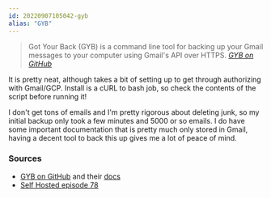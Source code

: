 ```yaml
---
id: 20220907105042-gyb
alias: "GYB"
---
```


> Got Your Back (GYB) is a command line tool for backing up your Gmail messages to your computer using Gmail's API over HTTPS. <cite><a href="https://github.com/GAM-team/got-your-back">GYB on GitHub</a></cite>

It is pretty neat, although takes a bit of setting up to get through authorizing with Gmail/GCP.  Install is a cURL to bash job, so check the contents of the script before running it! 

I don't get tons of emails and I'm pretty rigorous about deleting junk, so my initial backup only took a few minutes and 5000 or so emails. I do have some important documentation that is pretty much only stored in Gmail, having a decent tool to back this up gives me a lot of peace of mind.

### Sources

- [GYB on GitHub](https://github.com/GAM-team/got-your-back) and their [docs](https://github.com/GAM-team/got-your-back/wiki)
- [Self Hosted episode 78](https://selfhosted.show/78)